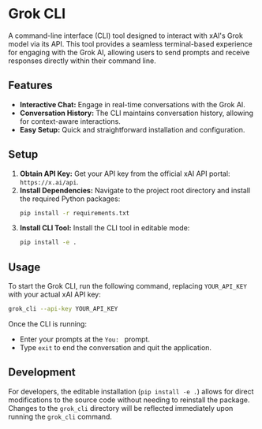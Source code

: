 # Grok CLI

A command-line interface (CLI) tool designed to interact with xAI's Grok model via its API. This tool provides a seamless terminal-based experience for engaging with the Grok AI, allowing users to send prompts and receive responses directly within their command line.

## Features
- **Interactive Chat:** Engage in real-time conversations with the Grok AI.
- **Conversation History:** The CLI maintains conversation history, allowing for context-aware interactions.
- **Easy Setup:** Quick and straightforward installation and configuration.

## Setup
1. **Obtain API Key:** Get your API key from the official xAI API portal: `https://x.ai/api`.
2. **Install Dependencies:** Navigate to the project root directory and install the required Python packages:
   ```bash
   pip install -r requirements.txt
   ```
3. **Install CLI Tool:** Install the CLI tool in editable mode:
   ```bash
   pip install -e .
   ```

## Usage
To start the Grok CLI, run the following command, replacing `YOUR_API_KEY` with your actual xAI API key:

```bash
grok_cli --api-key YOUR_API_KEY
```

Once the CLI is running:
- Enter your prompts at the `You: ` prompt.
- Type `exit` to end the conversation and quit the application.

## Development
For developers, the editable installation (`pip install -e .`) allows for direct modifications to the source code without needing to reinstall the package. Changes to the `grok_cli` directory will be reflected immediately upon running the `grok_cli` command.